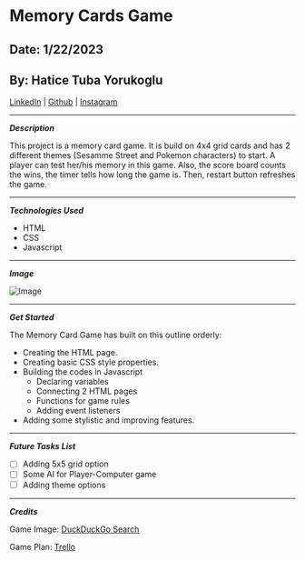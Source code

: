 # Memory Cards Game

## Date: 1/22/2023

## By: Hatice Tuba Yorukoglu

[LinkedIn](https://www.linkedin.com/feed/) |
[Github](https://github.com/hatuceka) |
[Instagram](https://instagram.com/iamhaticetuba?igshid=YmMyMTA2M2Y=)

---

**_Description_**

This project is a memory card game. It is build on 4x4 grid cards and has 2 different themes (Sesamme Street and Pokemon characters) to start. A player can test her/his memory in this game. Also, the score board counts the wins, the timer tells how long the game is. Then, restart button refreshes the game.

---

**_Technologies Used_**

- HTML
- CSS
- Javascript

---

**_Image_**

![Image](https://external-content.duckduckgo.com/iu/?u=http%3A%2F%2Fwww.memozor.com%2Ftemplates%2Fmemoire%2Fimages%2Fzoom%2Fmemory_game_elmo.png&f=1&nofb=1&ipt=51d5a8e4c3714a1aed11d0fbc0bee2dd23b5abc378e829001f33e408eaae4037&ipo=images)

---

**_Get Started_**

The Memory Card Game has built on this outline orderly:

- Creating the HTML page.
- Creating basic CSS style properties.
- Building the codes in Javascript
  - Declaring variables
  - Connecting 2 HTML pages
  - Functions for game rules
  - Adding event listeners
- Adding some stylistic and improving features.

---

**_Future Tasks List_**

- [ ] Adding 5x5 grid option
- [ ] Some AI for Player-Computer game
- [ ] Adding theme options

---

**_Credits_**

Game Image: [DuckDuckGo Search](duckduckgo.com)

Game Plan: [Trello](https://trello.com/invite/b/2OZxH32Z/ATTI6c84e917a858d27f5d850a175f3a8e261470A990/memory-card-game)
